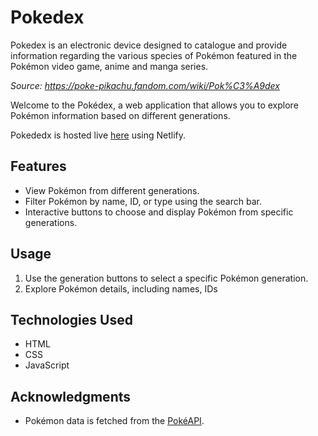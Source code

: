 # Pokedex

Pokedex is an electronic device designed to catalogue and provide information regarding the various species of Pokémon featured in the Pokémon video game, anime and manga series.

*Source: https://poke-pikachu.fandom.com/wiki/Pok%C3%A9dex*

Welcome to the Pokédex, a web application that allows you to explore Pokémon information based on different generations.

Pokededx is hosted live [here](https://bucolic-cascaron-12d217.netlify.app/) using Netlify.

## Features

- View Pokémon from different generations.
- Filter Pokémon by name, ID, or type using the search bar.
- Interactive buttons to choose and display Pokémon from specific generations.

## Usage

1. Use the generation buttons to select a specific Pokémon generation.
2. Explore Pokémon details, including names, IDs

## Technologies Used
- HTML
- CSS
- JavaScript

## Acknowledgments

- Pokémon data is fetched from the [PokéAPI](https://pokeapi.co/).
